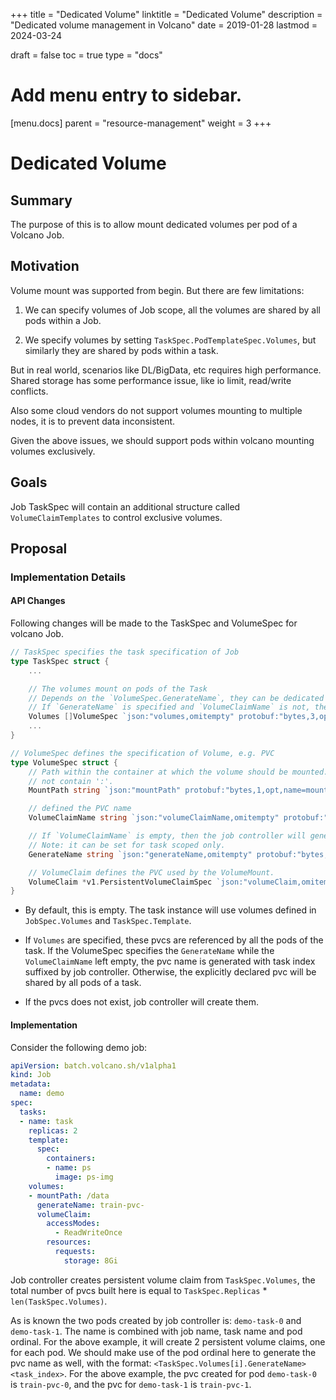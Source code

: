+++
title = "Dedicated Volume"
linktitle = "Dedicated Volume"
description = "Dedicated volume management in Volcano"
date = 2019-01-28
lastmod = 2024-03-24

draft = false
toc = true
type = "docs"

# Add menu entry to sidebar.
[menu.docs]
  parent = "resource-management"
  weight = 3
+++

# Dedicated Volume

## Summary

The purpose of this is to allow mount dedicated volumes per pod of a Volcano Job.

## Motivation

Volume mount was supported from begin. But there are few limitations:

1. We can specify volumes of Job scope, all the volumes are shared by all pods within a Job.

2. We specify volumes by setting `TaskSpec.PodTemplateSpec.Volumes`, but similarly they are shared by pods within a task.

But in real world, scenarios like DL/BigData, etc requires high performance. Shared storage has some performance issue,
like io limit, read/write conflicts.

Also some cloud vendors do not support volumes mounting to multiple nodes, it is to prevent data inconsistent.

Given the above issues, we should support pods within volcano mounting volumes exclusively.

## Goals

Job TaskSpec will contain an additional structure called `VolumeClaimTemplates` to control exclusive volumes.

## Proposal

### Implementation Details

#### API Changes

Following changes will be made to the TaskSpec and VolumeSpec for volcano Job.

```go
// TaskSpec specifies the task specification of Job
type TaskSpec struct {
    ...

	// The volumes mount on pods of the Task
    // Depends on the `VolumeSpec.GenerateName`, they can be dedicated or shared.
    // If `GenerateName` is specified and `VolumeClaimName` is not, the Job controller will generate a dedicated PVC for each pod.
	Volumes []VolumeSpec `json:"volumes,omitempty" protobuf:"bytes,3,opt,name=volumes"`
    ...
}
```

```go
// VolumeSpec defines the specification of Volume, e.g. PVC
type VolumeSpec struct {
	// Path within the container at which the volume should be mounted.  Must
	// not contain ':'.
	MountPath string `json:"mountPath" protobuf:"bytes,1,opt,name=mountPath"`

	// defined the PVC name
	VolumeClaimName string `json:"volumeClaimName,omitempty" protobuf:"bytes,2,opt,name=volumeClaimName"`

    // If `VolumeClaimName` is empty, then the job controller will generate a name with `{task_index}` suffixed for each task instance.
    // Note: it can be set for task scoped only.
	GenerateName string `json:"generateName,omitempty" protobuf:"bytes,4,opt,name=generateName"`

	// VolumeClaim defines the PVC used by the VolumeMount.
	VolumeClaim *v1.PersistentVolumeClaimSpec `json:"volumeClaim,omitempty" protobuf:"bytes,3,opt,name=volumeClaim"`
}
```

- By default, this is empty. The task instance will use volumes defined in `JobSpec.Volumes` and `TaskSpec.Template`.

- If `Volumes` are specified, these pvcs are referenced by all the pods of the task.
  If the VolumeSpec specifies the `GenerateName` while the `VolumeClaimName` left empty,  the pvc name is generated with task index suffixed by job controller.
  Otherwise, the explicitly declared pvc will be shared by all pods of a task.

- If the pvcs does not exist, job controller will create them.


#### Implementation

Consider the following demo job:

```yaml
apiVersion: batch.volcano.sh/v1alpha1
kind: Job
metadata:
  name: demo
spec:
  tasks:
  - name: task
    replicas: 2
    template:
      spec:
        containers:
        - name: ps
          image: ps-img
    volumes:
    - mountPath: /data
      generateName: train-pvc-
      volumeClaim:
        accessModes:
          - ReadWriteOnce
        resources:
          requests:
            storage: 8Gi
```
Job controller creates persistent volume claim from `TaskSpec.Volumes`, the total number of pvcs built here is equal to `TaskSpec.Replicas` * `len(TaskSpec.Volumes)`.

As is known the two pods created by job controller is: `demo-task-0` and `demo-task-1`. The name is combined with job name, task name and pod ordinal.
For the above example, it will create 2 persistent volume claims, one for each pod.
We should make use of the pod ordinal here to generate the pvc name as well, with the format: `<TaskSpec.Volumes[i].GenerateName><task_index>`.
For the above example, the pvc created for pod `demo-task-0` is `train-pvc-0`, and the pvc for `demo-task-1` is `train-pvc-1`.

